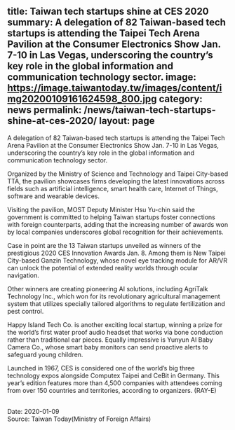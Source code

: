 title: Taiwan tech startups shine at CES 2020
summary: A delegation of 82 Taiwan-based tech startups is attending the Taipei Tech Arena Pavilion at the Consumer Electronics Show Jan. 7-10 in Las Vegas, underscoring the country’s key role in the global information and communication technology sector.
image: https://image.taiwantoday.tw/images/content/img20200109161624598_800.jpg
category: news
permalink: /news/taiwan-tech-startups-shine-at-ces-2020/
layout: page
---
A delegation of 82 Taiwan-based tech startups is attending the Taipei Tech Arena Pavilion at the Consumer Electronics Show Jan. 7-10 in Las Vegas, underscoring the country’s key role in the global information and communication technology sector.
 
Organized by the Ministry of Science and Technology and Taipei City-based TTA, the pavilion showcases firms developing the latest innovations across fields such as artificial intelligence, smart health care, Internet of Things, software and wearable devices.
 
Visiting the pavilion, MOST Deputy Minister Hsu Yu-chin said the government is committed to helping Taiwan startups foster connections with foreign counterparts, adding that the increasing number of awards won by local companies underscores global recognition for their achievements.
 
Case in point are the 13 Taiwan startups unveiled as winners of the prestigious 2020 CES Innovation Awards Jan. 8. Among them is New Taipei City-based Ganzin Technology, whose novel eye tracking module for AR/VR can unlock the potential of extended reality worlds through ocular navigation.
 
Other winners are creating pioneering AI solutions, including AgriTalk Technology Inc., which won for its revolutionary agricultural management system that utilizes specially tailored algorithms to regulate fertilization and pest control.
 
Happy Island Tech Co. is another exciting local startup, winning a prize for the world’s first water proof audio headset that works via bone conduction rather than traditional ear pieces. Equally impressive is Yunyun AI Baby Camera Co., whose smart baby monitors can send proactive alerts to safeguard young children.
 
Launched in 1967, CES is considered one of the world’s big three technology expos alongside Computex Taipei and CeBit in Germany. This year’s edition features more than 4,500 companies with attendees coming from over 150 countries and territories, according to organizers. (RAY-E)

<br/>
Date: 2020-01-09
<br/>
Source: Taiwan Today(Ministry of Foreign Affairs)
